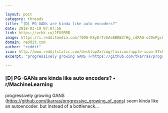 ```yaml
---

layout: post
category: threads
title: "[D] PG-GANs are kinda like auto encoders?"
date: 2018-03-19 07:07:56
link: https://vrhk.co/2FU9RRR
image: https://i.redditmedia.com/f09G-KSyDrTvUAe8BRB2fHg_cdRAG-uC9ePgcCjRwsA.jpg?w=320&s=1ba1520c94c1dfb2a4c552b40e49650b
domain: reddit.com
author: "reddit"
icon: http://www.redditstatic.com/desktop2x/img/favicon/apple-icon-57x57.png
excerpt: "progressively growing GANS (<https://github.com/tkarras/progressive_growing_of_gans>) seem kinda like an autoencoder. but instead of a bottleneck..."

---
```


### [D] PG-GANs are kinda like auto encoders? • r/MachineLearning

progressively growing GANS (<https://github.com/tkarras/progressive_growing_of_gans>) seem kinda like an autoencoder. but instead of a bottleneck...